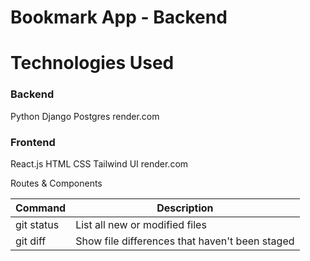 # Bookmark App - Backend



# Technologies Used

### Backend

Python
Django
Postgres
render.com

### Frontend

React.js
HTML
CSS
Tailwind UI
render.com

Routes & Components

| Command | Description |
| --- | --- |
| git status | List all new or modified files |
| git diff | Show file differences that haven't been staged |
